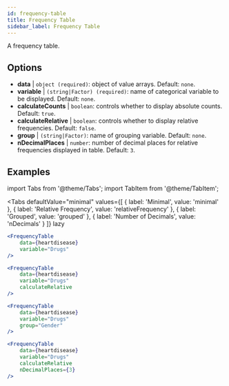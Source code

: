 ```yaml
---
id: frequency-table
title: Frequency Table
sidebar_label: Frequency Table
---
```


A frequency table.

## Options

* __data__ | `object (required)`: object of value arrays. Default: `none`.
* __variable__ | `(string|Factor) (required)`: name of categorical variable to be displayed. Default: `none`.
* __calculateCounts__ | `boolean`: controls whether to display absolute counts. Default: `true`.
* __calculateRelative__ | `boolean`: controls whether to display relative frequencies. Default: `false`.
* __group__ | `(string|Factor)`: name of grouping variable. Default: `none`.
* __nDecimalPlaces__ | `number`: number of decimal places for relative frequencies displayed in table. Default: `3`.


## Examples

import Tabs from '@theme/Tabs';
import TabItem from '@theme/TabItem';

<Tabs
    defaultValue="minimal"
    values={[
        { label: 'Minimal', value: 'minimal' },
        { label: 'Relative Frequency', value: 'relativeFrequency' },
        { label: 'Grouped', value: 'grouped' },
        { label: 'Number of Decimals', value: 'nDecimals' }
    ]}
    lazy
>

<TabItem value="minimal">

```jsx live
<FrequencyTable
    data={heartdisease} 
    variable="Drugs"
/>
```
</TabItem>

<TabItem value="relativeFrequency">

```jsx live
<FrequencyTable
    data={heartdisease} 
    variable="Drugs"
    calculateRelative
/>
```

</TabItem>

<TabItem value="grouped">

```jsx live
<FrequencyTable
    data={heartdisease} 
    variable="Drugs"
    group="Gender"
/>
```

</TabItem>

<TabItem value="nDecimals">

```jsx live
<FrequencyTable
    data={heartdisease} 
    variable="Drugs"
    calculateRelative 
    nDecimalPlaces={3}
/>
```

</TabItem>

</Tabs>

